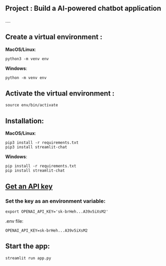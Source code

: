 ## Project : Build a AI-powered chatbot application

....

## Create a virtual environment :

**MacOS/Linux**:

```
python3 -m venv env
```

**Windows**:

```
python -m venv env
```

## Activate the virtual environment :

```
source env/bin/activate
```

## Installation:

**MacOS/Linux**:

```
pip3 install -r requirements.txt
pip3 install streamlit-chat
```

**Windows**:

```
pip install -r requirements.txt
pip install streamlit-chat
```

## [Get an API key](https://platform.openai.com/account/api-keys)

### Set the key as an environment variable:

`export OPENAI_API_KEY='sk-brHeh...A39v5iXsM2'`

.env file:

```
OPENAI_API_KEY=sk-brHeh...A39v5iXsM2
```

## Start the app:

`streamlit run app.py`
